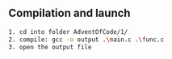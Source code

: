 ## Compilation and launch

```bash
1. cd into folder AdventOfCode/1/
2. compile: gcc -o output .\main.c .\func.c
3. open the output file
```
